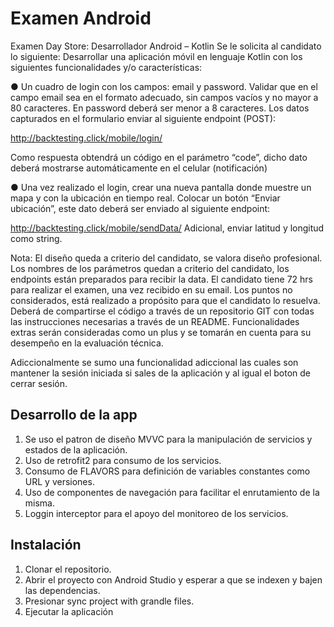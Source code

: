 # Examen Android
Examen Day Store: Desarrollador Android – Kotlin
Se le solicita al candidato lo siguiente:
Desarrollar una aplicación móvil en lenguaje Kotlin con los siguientes funcionalidades y/o
características:

● Un cuadro de login con los campos: email y password. Validar que en el campo email
sea en el formato adecuado, sin campos vacíos y no mayor a 80 caracteres. En
password deberá ser menor a 8 caracteres.
Los datos capturados en el formulario enviar al siguiente endpoint (POST):

http://backtesting.click/mobile/login/

Como respuesta obtendrá un código en el parámetro “code”, dicho dato deberá mostrarse
automáticamente en el celular (notificación)

● Una vez realizado el login, crear una nueva pantalla donde muestre un mapa y con la
ubicación en tiempo real. Colocar un botón “Enviar ubicación”, este dato deberá ser
enviado al siguiente endpoint:

http://backtesting.click/mobile/sendData/
Adicional, enviar latitud y longitud como string.

Nota:
El diseño queda a criterio del candidato, se valora diseño profesional.
Los nombres de los parámetros quedan a criterio del candidato, los endpoints están
preparados para recibir la data.
El candidato tiene 72 hrs para realizar el examen, una vez recibido en su email.
Los puntos no considerados, está realizado a propósito para que el candidato lo resuelva.
Deberá de compartirse el código a través de un repositorio GIT con todas las instrucciones
necesarias a través de un README.
Funcionalidades extras serán consideradas como un plus y se tomarán en cuenta para su
desempeño en la evaluación técnica.

Adiccionalmente se sumo una funcionalidad adiccional las cuales son mantener la sesión iniciada si sales de la aplicación y al igual el boton de cerrar sesión.

## Desarrollo de la app
<ol>
  <li>Se uso el patron de diseño MVVC para la manipulación de servicios y estados de la aplicación.</li>
  <li>Uso de retrofit2 para consumo de los servicios.</li>
  <li>Consumo de FLAVORS para definición de variables constantes como URL y versiones.</li>
  <li>Uso de componentes de navegación para facilitar el enrutamiento de la misma.</li>
  <li>Loggin interceptor para el apoyo del monitoreo de los servicios.</li>
</ol>

## Instalación
<ol>
  <li>Clonar el repositorio.</li>
  <li>Abrir el proyecto con Android Studio y esperar a que se indexen y bajen las dependencias.</li>
  <li>Presionar sync project with grandle files.</li>
  <li>Ejecutar la aplicación</li>
</ol>
